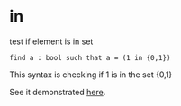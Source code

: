 # in

test if element is in set

```essence
find a : bool such that a = (1 in {0,1})
```
This syntax is checking if 1 is in the set {0,1}

See it demonstrated [here](https://github.com/conjure-cp/conjure/blob/main/docs/Set_operators.ipynb).
